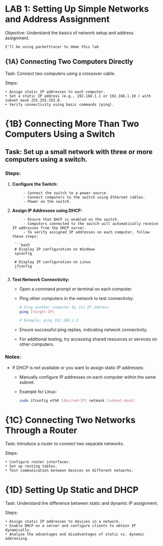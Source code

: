 # LAB 1: Setting Up Simple Networks and Address Assignment

Objective: Understand the basics of network setup and address assignment.

`I'll be using packettracer to demo this lab`

## {1A} Connecting Two Computers Directly

Task: Connect two computers using a crossover cable.

Steps:

    • Assign static IP addresses to each computer.
    • Set a static IP address (e.g., 192.168.1.1 or 192.168.1.10 ) with subnet mask 255.255.255.0.
    • Verify connectivity using basic commands (ping).
    
# {1B} Connecting More Than Two Computers Using a Switch

## Task: Set up a small network with three or more computers using a switch.

### Steps:

1. **Configure the Switch:**

            - Connect the switch to a power source.
            - Connect computers to the switch using Ethernet cables.
            - Power on the switch.

2. **Assign IP Addresses using DHCP:**

            - Ensure that DHCP is enabled on the switch.
            - Computers connected to the switch will automatically receive IP addresses from the DHCP server.
            - To verify assigned IP addresses on each computer, follow these steps:

        ```bash
        # Display IP configuration on Windows
        ipconfig

        # Display IP configuration on Linux
        ifconfig
        ```

3. **Test Network Connectivity:**

    - Open a command prompt or terminal on each computer.

    - Ping other computers in the network to test connectivity:

        ```bash
        # Ping another computer by its IP address
        ping [target-IP]

        # Example: ping 192.168.1.2
        ```

    - Ensure successful ping replies, indicating network connectivity.

    - For additional testing, try accessing shared resources or services on other computers.

### Notes:

- If DHCP is not available or you want to assign static IP addresses:

    - Manually configure IP addresses on each computer within the same subnet.

    - Example for Linux:

        ```bash
        sudo ifconfig eth0 [desired-IP] netmask [subnet-mask]
        ```
    
# {1C} Connecting Two Networks Through a Router

Task: Introduce a router to connect two separate networks.

Steps:

    • Configure router interfaces.
    • Set up routing tables.
    • Test communication between devices on different networks.
    
# {1D} Setting Up Static and DHCP

Task: Understand the difference between static and dynamic IP assignment.

Steps:

    • Assign static IP addresses to devices in a network.
    • Enable DHCP on a server and configure clients to obtain IP dynamically.
    • Analyze the advantages and disadvantages of static vs. dynamic addressing.
